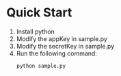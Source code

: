 # Quick Start

1. Install python
2. Modify the appKey in sample.py
3. Modify the secretKey in sample.py
4. Run the following command: 
    ```
    python sample.py
    ```